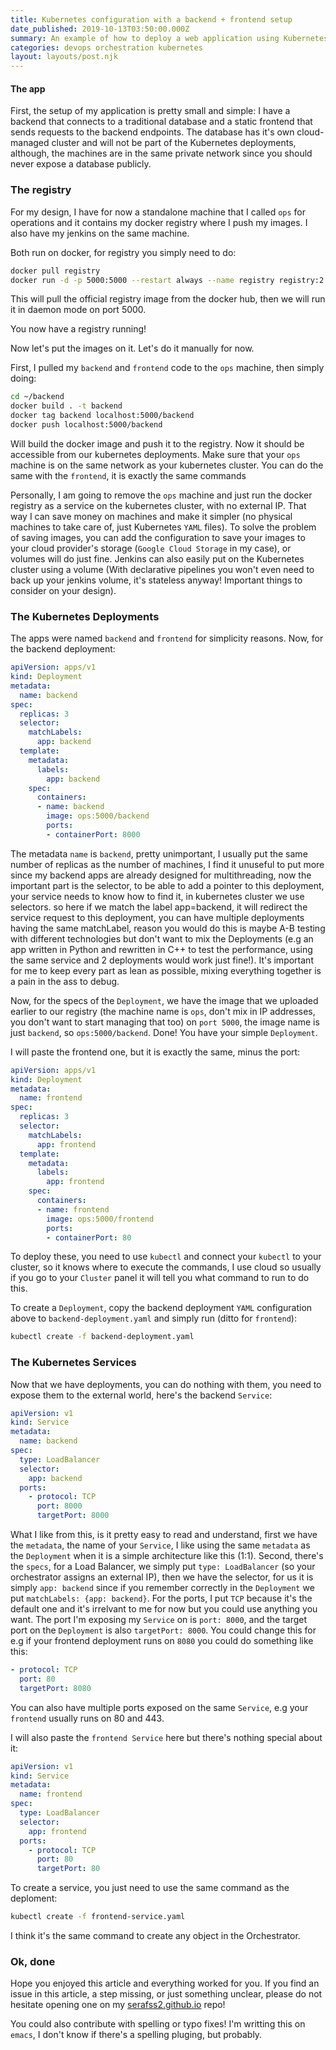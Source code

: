 ```yaml
---
title: Kubernetes configuration with a backend + frontend setup
date_published: 2019-10-13T03:50:00.000Z
summary: An example of how to deploy a web application using Kubernetes Services and Deployments.
categories: devops orchestration kubernetes
layout: layouts/post.njk
---
```


#### The app
First, the setup of my application is pretty small and simple: I have a backend that connects to a traditional database and a static frontend that sends requests to the backend endpoints. The database has it's own cloud-managed cluster and will not be part of the Kubernetes deployments, although, the machines are in the same private network since you should never expose a database publicly.


### The registry
For my design, I have for now a standalone machine that I called `ops` for operations and it contains my docker registry where I push my images. I also have my jenkins on the same machine.

Both run on docker, for registry you simply need to do:
```bash
docker pull registry
docker run -d -p 5000:5000 --restart always --name registry registry:2
```
This will pull the official registry image from the docker hub, then we will run it in daemon mode on port 5000.

You now have a registry running!

Now let's put the images on it. Let's do it manually for now.

First, I pulled my `backend` and `frontend` code to the `ops` machine, then simply doing:

```bash
cd ~/backend
docker build . -t backend
docker tag backend localhost:5000/backend
docker push localhost:5000/backend
```

Will build the docker image and push it to the registry. Now it should be accessible from our kubernetes deployments. Make sure that your `ops` machine is on the same network as your kubernetes cluster. You can do the same with the `frontend`, it is exactly the same commands

Personally, I am going to remove the `ops` machine and just run the docker registry as a service on the kubernetes cluster, with no external IP. That way I can save money on machines and make it simpler (no physical machines to take care of, just Kubernetes `YAML` files). To solve the problem of saving images, you can add the configuration to save your images to your cloud provider's storage (`Google Cloud Storage` in my case), or volumes will do just fine. Jenkins can also easily put on the Kubernetes cluster using a volume (With declarative pipelines you won't even need to back up your jenkins volume, it's stateless anyway! Important things to consider on your design).


### The Kubernetes Deployments
The apps were named `backend` and `frontend` for simplicity reasons. Now, for the backend deployment:

```yaml
apiVersion: apps/v1
kind: Deployment
metadata:
  name: backend
spec:
  replicas: 3
  selector:
    matchLabels:
      app: backend
  template:
    metadata:
      labels:
        app: backend
    spec:
      containers:
      - name: backend
        image: ops:5000/backend
        ports:
        - containerPort: 8000
```

The metadata `name` is `backend`, pretty unimportant, I usually put the same number of replicas as the number of machines, I find it unuseful to put more since my backend apps are already designed for multithreading, now the important part is the selector, to be able to add a pointer to this deployment, your service needs to know how to find it, in kubernetes cluster we use selectors. so here if we match the label app=backend, it will redirect the service request to this deployment, you can have multiple deployments having the same matchLabel, reason you would do this is maybe A-B testing with different technologies but don't want to mix the Deployments (e.g an app written in Python and rewritten in C++ to test the performance, using the same service and 2 deployments would work just fine!). It's important for me to keep every part as lean as possible, mixing everything together is a pain in the ass to debug.

Now, for the specs of the `Deployment`, we have the image that we uploaded earlier to our registry (the machine name is `ops`, don't mix in IP addresses, you don't want to start managing that too) on `port 5000`, the image name is just `backend`, so `ops:5000/backend`. Done! You have your simple `Deployment`.

I will paste the frontend one, but it is exactly the same, minus the port:
```yaml
apiVersion: apps/v1
kind: Deployment
metadata:
  name: frontend
spec:
  replicas: 3
  selector:
    matchLabels:
      app: frontend
  template:
    metadata:
      labels:
        app: frontend
    spec:
      containers:
      - name: frontend
        image: ops:5000/frontend
        ports:
        - containerPort: 80
```

To deploy these, you need to use `kubectl` and connect your `kubectl` to your cluster, so it knows where to execute the commands, I use cloud so usually if you go to your `Cluster` panel it will tell you what command to run to do this.

To create a `Deployment`, copy the backend deployment `YAML` configuration above to `backend-deployment.yaml` and simply run (ditto for `frontend`):
```bash
kubectl create -f backend-deployment.yaml
```

### The Kubernetes Services
Now that we have deployments, you can do nothing with them, you need to expose them to the external world, here's the backend `Service`:

```yaml
apiVersion: v1
kind: Service
metadata:
  name: backend
spec:
  type: LoadBalancer
  selector:
    app: backend
  ports:
    - protocol: TCP
      port: 8000
      targetPort: 8000
```

What I like from this, is it pretty easy to read and understand, first we have the `metadata`, the name of your `Service`, I like using the same `metadata` as the `Deployment` when it is a simple architecture like this (1:1). Second, there's the `specs`, for a Load Balancer, we simply put `type: LoadBalancer` (so your orchestrator assigns an external IP), then we have the selector, for us it is simply `app: backend` since if you remember correctly in the `Deployment` we put `matchLabels: {app: backend}`. For the ports, I put `TCP` because it's the default one and it's irrelvant to me for now but you could use anything you want. The port I'm exposing my `Service` on is `port: 8000`, and the target port on the `Deployment` is also `targetPort: 8000`. You could change this for e.g if your frontend deployment runs on `8080` you could do something like this:

```yaml
- protocol: TCP
  port: 80
  targetPort: 8080
```

You can also have multiple ports exposed on the same `Service`, e.g your `frontend` usually runs on 80 and 443.

I will also paste the `frontend Service` here but there's nothing special about it:

```yaml
apiVersion: v1
kind: Service
metadata:
  name: frontend
spec:
  type: LoadBalancer
  selector:
    app: frontend
  ports:
    - protocol: TCP
      port: 80
      targetPort: 80
```

To create a service, you just need to use the same command as the deploment:
```bash
kubectl create -f frontend-service.yaml
```

I think it's the same command to create any object in the Orchestrator.

### Ok, done

Hope you enjoyed this article and everything worked for you. If you find an issue in this article, a step missing, or just something unclear, please do not hesitate opening one on my [serafss2.github.io](https://github.com/serafss2/serafss2.github.io) repo!

You could also contribute with spelling or typo fixes! I'm writting this on `emacs`, I don't know if there's a spelling pluging, but probably.
